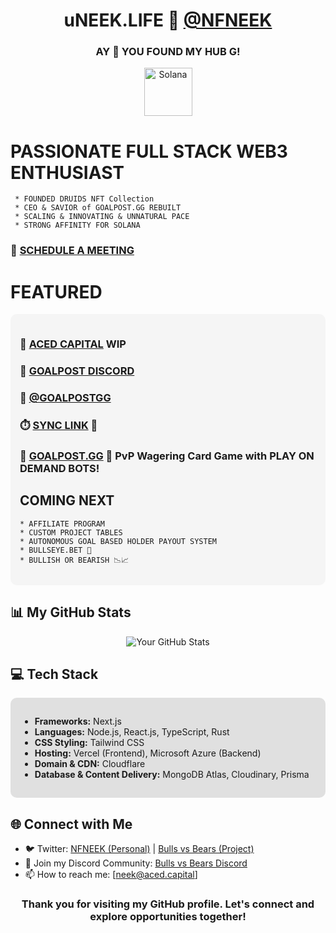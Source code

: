 <h1 align="center"> uNEEK.LIFE 🌹 <a href="https://x.com/nfneek">@NFNEEK</a></h1>
<h3 align="center"> AY 👋 YOU FOUND MY HUB G!</h3>
  
<a href="https://goalpost.gg" align="center">
<p align="center">
  <img src="https://res.cloudinary.com/bullsvbears/image/upload/v1701153025/SOLANA/Solana%20Logomark/SVG/Solana_Logomark_-_Color_xhsis5.svg" alt="Solana" width="77"/>
</p>
</a>

  # PASSIONATE FULL STACK WEB3 ENTHUSIAST
     * FOUNDED DRUIDS NFT Collection
     * CEO & SAVIOR of GOALPOST.GG REBUILT
     * SCALING & INNOVATING & UNNATURAL PACE
     * STRONG AFFINITY FOR SOLANA
     
### 📆 [SCHEDULE A MEETING](https://fantastical.app/uneek/sync)

# FEATURED

<div style="background-color:#f5f5f5;padding:15px;border-radius:10px;">
  
### <strong>🧃</strong> [ACED CAPITAL](https://aced.capital) WIP
### <strong>🎲</strong> [GOALPOST DISCORD](https://discord.gg/goalpost)
### <strong>🎲</strong> <a href="https://x.com/goalpostgg">@GOALPOSTGG</a>
### <strong>⏱️</strong> [SYNC LINK](https://synclink.me) <strong>💨</strong>
### 🎯 [GOALPOST.GG](https://goalpost.gg) 🎯 <strong>PvP Wagering Card Game with PLAY ON DEMAND BOTS!</strong>
  ## COMING NEXT
    * AFFILIATE PROGRAM
    * CUSTOM PROJECT TABLES
    * AUTONOMOUS GOAL BASED HOLDER PAYOUT SYSTEM
    * BULLSEYE.BET 👀
    * BULLISH OR BEARISH 📉📈


</div>

## 📊 My GitHub Stats
<p align="center">
  <img src="https://github-readme-stats.vercel.app/api?username=NFNEEK&show_icons=true&theme=tokyonight&count_private=true&include_all_commits=true" alt="Your GitHub Stats" />
</p>

## 💻 Tech Stack
<div style="background-color:#e0e0e0;padding:15px;border-radius:10px;">
<ul>
<li><strong>Frameworks:</strong> Next.js</li>
<li><strong>Languages:</strong> Node.js, React.js, TypeScript, Rust</li>
<li><strong>CSS Styling:</strong> Tailwind CSS</li>
<li><strong>Hosting:</strong> Vercel (Frontend), Microsoft Azure (Backend)</li>
<li><strong>Domain & CDN:</strong> Cloudflare</li>
<li><strong>Database & Content Delivery:</strong> MongoDB Atlas, Cloudinary, Prisma</li>
</ul>
</div>

## 🌐 Connect with Me
- 🐦 Twitter: <a href="https://x.com/nfneek">NFNEEK (Personal)</a> | <a href="https://x.com/bullsvsbearssol">Bulls vs Bears (Project)</a>
- 💬 Join my Discord Community: <a href="https://discord.gg/bullsvbears">Bulls vs Bears Discord</a>
- 📫 How to reach me: <a href="mailto:your-email@example.com">[neek@aced.capital]</a>

<h3 align="center">Thank you for visiting my GitHub profile. Let's connect and explore opportunities together!</h3>
